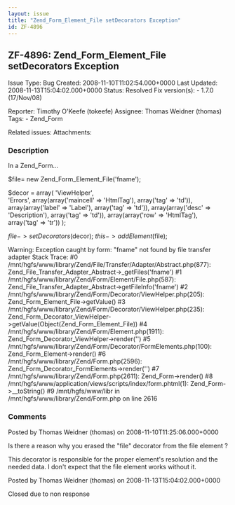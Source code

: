 ```yaml
---
layout: issue
title: "Zend_Form_Element_File setDecorators Exception"
id: ZF-4896
---
```


ZF-4896: Zend\_Form\_Element\_File setDecorators Exception 
-----------------------------------------------------------

 Issue Type: Bug Created: 2008-11-10T11:02:54.000+0000 Last Updated: 2008-11-13T15:04:02.000+0000 Status: Resolved Fix version(s): - 1.7.0 (17/Nov/08)
 
 Reporter:  Timothy O'Keefe (tokeefe)  Assignee:  Thomas Weidner (thomas)  Tags: - Zend\_Form
 
 Related issues: 
 Attachments: 
### Description

In a Zend\_Form...

$file= new Zend\_Form\_Element\_File('fname');

$decor = array( 'ViewHelper',  
 'Errors', array(array('maincell' => 'HtmlTag'), array('tag' => 'td')),  
 array(array('label' => 'Label'), array('tag' => 'td')), array(array('desc' => 'Description'), array('tag' => 'td')), array(array('row' => 'HtmlTag'), array('tag' => 'tr')) );

$file->setDecorators($decor); $this->addElement($file);

Warning: Exception caught by form: "fname" not found by file transfer adapter Stack Trace: #0 /mnt/hgfs/www/library/Zend/File/Transfer/Adapter/Abstract.php(877): Zend\_File\_Transfer\_Adapter\_Abstract->\_getFiles('fname') #1 /mnt/hgfs/www/library/Zend/Form/Element/File.php(587): Zend\_File\_Transfer\_Adapter\_Abstract->getFileInfo('fname') #2 /mnt/hgfs/www/library/Zend/Form/Decorator/ViewHelper.php(205): Zend\_Form\_Element\_File->getValue() #3 /mnt/hgfs/www/library/Zend/Form/Decorator/ViewHelper.php(235): Zend\_Form\_Decorator\_ViewHelper->getValue(Object(Zend\_Form\_Element\_File)) #4 /mnt/hgfs/www/library/Zend/Form/Element.php(1911): Zend\_Form\_Decorator\_ViewHelper->render('') #5 /mnt/hgfs/www/library/Zend/Form/Decorator/FormElements.php(100): Zend\_Form\_Element->render() #6 /mnt/hgfs/www/library/Zend/Form.php(2596): Zend\_Form\_Decorator\_FormElements->render('') #7 /mnt/hgfs/www/library/Zend/Form.php(2611): Zend\_Form->render() #8 /mnt/hgfs/www/application/views/scripts/index/form.phtml(1): Zend\_Form->\_\_toString() #9 /mnt/hgfs/www/libr in /mnt/hgfs/www/library/Zend/Form.php on line 2616

 

 

### Comments

Posted by Thomas Weidner (thomas) on 2008-11-10T11:25:06.000+0000

Is there a reason why you erased the "file" decorator from the file element ?

This decorator is responsible for the proper element's resolution and the needed data. I don't expect that the file element works without it.

 

 

Posted by Thomas Weidner (thomas) on 2008-11-13T15:04:02.000+0000

Closed due to non response

 

 